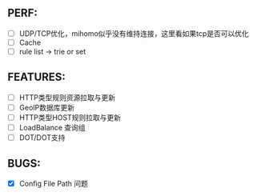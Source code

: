 ## PERF:
- [ ] UDP/TCP优化，mihomo似乎没有维持连接，这里看如果tcp是否可以优化
- [ ] Cache
- [ ] rule list -> trie or set

## FEATURES:
- [ ] HTTP类型规则资源拉取与更新
- [ ] GeoIP数据库更新
- [ ] HTTP类型HOST规则拉取与更新
- [ ] LoadBalance 查询组
- [ ] DOT/DOT支持

## BUGS:
- [x] Config File Path 问题
